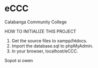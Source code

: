 # eCCC
 Calabanga Community College

HOW TO INITIALIZE THIS PROJECT

1. Get the source files to xampp/htdocs.
2. Import the database.sql to phpMyAdmin.
3. In your browser, localhost/eCCC.

Sopot si owen